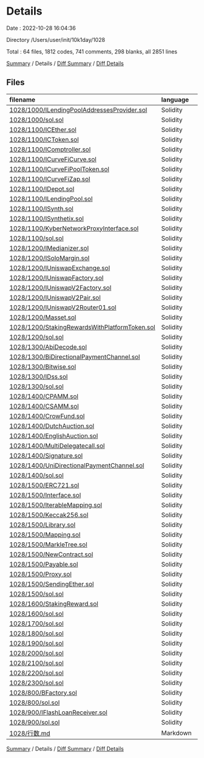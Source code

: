 # Details

Date : 2022-10-28 16:04:36

Directory /Users/user/init/10k1day/1028

Total : 64 files,  1812 codes, 741 comments, 298 blanks, all 2851 lines

[Summary](results.md) / Details / [Diff Summary](diff.md) / [Diff Details](diff-details.md)

## Files
| filename | language | code | comment | blank | total |
| :--- | :--- | ---: | ---: | ---: | ---: |
| [1028/1000/ILendingPoolAddressesProvider.sol](/1028/1000/ILendingPoolAddressesProvider.sol) | Solidity | 25 | 22 | 2 | 49 |
| [1028/1000/sol.sol](/1028/1000/sol.sol) | Solidity | 0 | 0 | 1 | 1 |
| [1028/1100/ICEther.sol](/1028/1100/ICEther.sol) | Solidity | 14 | 11 | 2 | 27 |
| [1028/1100/ICToken.sol](/1028/1100/ICToken.sol) | Solidity | 21 | 18 | 2 | 41 |
| [1028/1100/IComptroller.sol](/1028/1100/IComptroller.sol) | Solidity | 22 | 19 | 2 | 43 |
| [1028/1100/ICurveFiCurve.sol](/1028/1100/ICurveFiCurve.sol) | Solidity | 28 | 25 | 2 | 55 |
| [1028/1100/ICurveFiPoolToken.sol](/1028/1100/ICurveFiPoolToken.sol) | Solidity | 16 | 13 | 1 | 30 |
| [1028/1100/ICurveFiZap.sol](/1028/1100/ICurveFiZap.sol) | Solidity | 13 | 10 | 3 | 26 |
| [1028/1100/IDepot.sol](/1028/1100/IDepot.sol) | Solidity | 16 | 13 | 2 | 31 |
| [1028/1100/ILendingPool.sol](/1028/1100/ILendingPool.sol) | Solidity | 61 | 15 | 2 | 78 |
| [1028/1100/ISynth.sol](/1028/1100/ISynth.sol) | Solidity | 8 | 5 | 2 | 15 |
| [1028/1100/ISynthetix.sol](/1028/1100/ISynthetix.sol) | Solidity | 29 | 27 | 2 | 58 |
| [1028/1100/KyberNetworkProxyInterface.sol](/1028/1100/KyberNetworkProxyInterface.sol) | Solidity | 16 | 12 | 5 | 33 |
| [1028/1100/sol.sol](/1028/1100/sol.sol) | Solidity | 0 | 0 | 1 | 1 |
| [1028/1200/IMedianizer.sol](/1028/1200/IMedianizer.sol) | Solidity | 22 | 19 | 2 | 43 |
| [1028/1200/ISoloMargin.sol](/1028/1200/ISoloMargin.sol) | Solidity | 58 | 54 | 3 | 115 |
| [1028/1200/IUniswapExchange.sol](/1028/1200/IUniswapExchange.sol) | Solidity | 12 | 10 | 2 | 24 |
| [1028/1200/IUniswapFactory.sol](/1028/1200/IUniswapFactory.sol) | Solidity | 8 | 5 | 2 | 15 |
| [1028/1200/IUniswapV2Factory.sol](/1028/1200/IUniswapV2Factory.sol) | Solidity | 9 | 6 | 2 | 17 |
| [1028/1200/IUniswapV2Pair.sol](/1028/1200/IUniswapV2Pair.sol) | Solidity | 29 | 26 | 2 | 57 |
| [1028/1200/IUniswapV2Router01.sol](/1028/1200/IUniswapV2Router01.sol) | Solidity | 22 | 19 | 2 | 43 |
| [1028/1200/Masset.sol](/1028/1200/Masset.sol) | Solidity | 11 | 8 | 2 | 21 |
| [1028/1200/StakingRewardsWithPlatformToken.sol](/1028/1200/StakingRewardsWithPlatformToken.sol) | Solidity | 12 | 9 | 2 | 23 |
| [1028/1200/sol.sol](/1028/1200/sol.sol) | Solidity | 0 | 0 | 1 | 1 |
| [1028/1300/AbiDecode.sol](/1028/1300/AbiDecode.sol) | Solidity | 14 | 3 | 5 | 22 |
| [1028/1300/BiDirectionalPaymentChannel.sol](/1028/1300/BiDirectionalPaymentChannel.sol) | Solidity | 81 | 10 | 16 | 107 |
| [1028/1300/Bitwise.sol](/1028/1300/Bitwise.sol) | Solidity | 46 | 12 | 9 | 67 |
| [1028/1300/IDss.sol](/1028/1300/IDss.sol) | Solidity | 172 | 138 | 6 | 316 |
| [1028/1300/sol.sol](/1028/1300/sol.sol) | Solidity | 0 | 0 | 1 | 1 |
| [1028/1400/CPAMM.sol](/1028/1400/CPAMM.sol) | Solidity | 151 | 16 | 26 | 193 |
| [1028/1400/CSAMM.sol](/1028/1400/CSAMM.sol) | Solidity | 83 | 16 | 14 | 113 |
| [1028/1400/CrowFund.sol](/1028/1400/CrowFund.sol) | Solidity | 122 | 18 | 17 | 157 |
| [1028/1400/DutchAuction.sol](/1028/1400/DutchAuction.sol) | Solidity | 39 | 6 | 10 | 55 |
| [1028/1400/EnglishAuction.sol](/1028/1400/EnglishAuction.sol) | Solidity | 59 | 12 | 14 | 85 |
| [1028/1400/MultiDelegatecall.sol](/1028/1400/MultiDelegatecall.sol) | Solidity | 20 | 3 | 5 | 28 |
| [1028/1400/Signature.sol](/1028/1400/Signature.sol) | Solidity | 38 | 9 | 2 | 49 |
| [1028/1400/UniDirectionalPaymentChannel.sol](/1028/1400/UniDirectionalPaymentChannel.sol) | Solidity | 42 | 11 | 15 | 68 |
| [1028/1400/sol.sol](/1028/1400/sol.sol) | Solidity | 0 | 0 | 1 | 1 |
| [1028/1500/ERC721.sol](/1028/1500/ERC721.sol) | Solidity | 64 | 30 | 12 | 106 |
| [1028/1500/Interface.sol](/1028/1500/Interface.sol) | Solidity | 31 | 18 | 7 | 56 |
| [1028/1500/IterableMapping.sol](/1028/1500/IterableMapping.sol) | Solidity | 44 | 12 | 12 | 68 |
| [1028/1500/Keccak256.sol](/1028/1500/Keccak256.sol) | Solidity | 18 | 7 | 3 | 28 |
| [1028/1500/Library.sol](/1028/1500/Library.sol) | Solidity | 30 | 8 | 6 | 44 |
| [1028/1500/Mapping.sol](/1028/1500/Mapping.sol) | Solidity | 25 | 10 | 5 | 40 |
| [1028/1500/MarkleTree.sol](/1028/1500/MarkleTree.sol) | Solidity | 24 | 3 | 5 | 32 |
| [1028/1500/NewContract.sol](/1028/1500/NewContract.sol) | Solidity | 35 | 8 | 6 | 49 |
| [1028/1500/Payable.sol](/1028/1500/Payable.sol) | Solidity | 14 | 8 | 6 | 28 |
| [1028/1500/Proxy.sol](/1028/1500/Proxy.sol) | Solidity | 23 | 6 | 3 | 32 |
| [1028/1500/SendingEther.sol](/1028/1500/SendingEther.sol) | Solidity | 22 | 9 | 4 | 35 |
| [1028/1500/sol.sol](/1028/1500/sol.sol) | Solidity | 0 | 0 | 1 | 1 |
| [1028/1600/StakingReward.sol](/1028/1600/StakingReward.sol) | Solidity | 129 | 22 | 17 | 168 |
| [1028/1600/sol.sol](/1028/1600/sol.sol) | Solidity | 0 | 0 | 1 | 1 |
| [1028/1700/sol.sol](/1028/1700/sol.sol) | Solidity | 0 | 0 | 1 | 1 |
| [1028/1800/sol.sol](/1028/1800/sol.sol) | Solidity | 0 | 0 | 1 | 1 |
| [1028/1900/sol.sol](/1028/1900/sol.sol) | Solidity | 0 | 0 | 1 | 1 |
| [1028/2000/sol.sol](/1028/2000/sol.sol) | Solidity | 0 | 0 | 1 | 1 |
| [1028/2100/sol.sol](/1028/2100/sol.sol) | Solidity | 0 | 0 | 1 | 1 |
| [1028/2200/sol.sol](/1028/2200/sol.sol) | Solidity | 0 | 0 | 1 | 1 |
| [1028/2300/sol.sol](/1028/2300/sol.sol) | Solidity | 0 | 0 | 1 | 1 |
| [1028/800/BFactory.sol](/1028/800/BFactory.sol) | Solidity | 6 | 0 | 4 | 10 |
| [1028/800/sol.sol](/1028/800/sol.sol) | Solidity | 0 | 0 | 1 | 1 |
| [1028/900/IFlashLoanReceiver.sol](/1028/900/IFlashLoanReceiver.sol) | Solidity | 12 | 0 | 7 | 19 |
| [1028/900/sol.sol](/1028/900/sol.sol) | Solidity | 0 | 0 | 1 | 1 |
| [1028/行数.md](/1028/%E8%A1%8C%E6%95%B0.md) | Markdown | 16 | 0 | 0 | 16 |

[Summary](results.md) / Details / [Diff Summary](diff.md) / [Diff Details](diff-details.md)